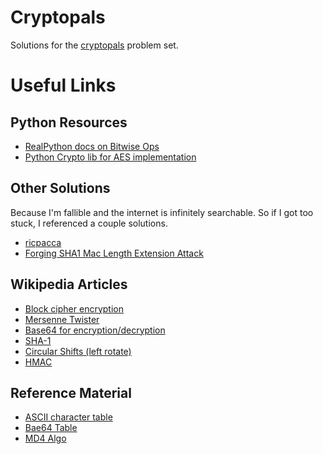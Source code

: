 # Cryptopals

Solutions for the [cryptopals](https://cryptopals.com/) problem set.

# Useful Links

## Python Resources

* [RealPython docs on Bitwise Ops](https://realpython.com/python-bitwise-operators/)
* [Python Crypto lib for AES implementation](https://docs.python.org/3/library/crypto.html)

## Other Solutions

Because I'm fallible and the internet is infinitely searchable. So if I got too stuck, I referenced a couple solutions.

* [ricpacca](https://github.com/ricpacca/cryptopals/)
* [Forging SHA1 Mac Length Extension Attack](https://www.synopsys.com/blogs/software-security/forging-sha-1-mac-using-length-extension-attack-python/)

## Wikipedia Articles

* [Block cipher encryption](https://en.wikipedia.org/wiki/Block_cipher_mode_of_operation)
* [Mersenne Twister](https://en.wikipedia.org/wiki/Mersenne_Twister)
* [Base64 for encryption/decryption](https://en.wikipedia.org/wiki/Base64)
* [SHA-1](https://en.wikipedia.org/wiki/SHA-1)
* [Circular Shifts (left rotate)](https://en.wikipedia.org/wiki/Circular_shift)
* [HMAC](https://en.wikipedia.org/wiki/HMAC)

## Reference Material

* [ASCII character table](https://www.asciitable.com/)
* [Bae64 Table](https://en.wikipedia.org/wiki/Base64#Base64_table)
* [MD4 Algo](https://datatracker.ietf.org/doc/html/rfc1320)